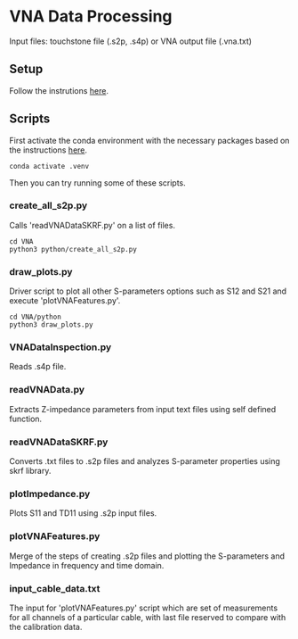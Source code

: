 # VNA Data Processing

Input files: touchstone file (.s2p, .s4p) or VNA output file (.vna.txt)

## Setup
Follow the instrutions [here](https://github.com/ku-cms/eLink_Instrumentation).

## Scripts
First activate the conda environment with the necessary packages based on the instructions [here](https://github.com/ku-cms/eLink_Instrumentation).
```
conda activate .venv
```

Then you can try running some of these scripts.

### create_all_s2p.py
Calls 'readVNADataSKRF.py' on a list of files.
```
cd VNA
python3 python/create_all_s2p.py
```

### draw_plots.py 
Driver script to plot all other S-parameters options such as S12 and S21 and execute 'plotVNAFeatures.py'. 
```
cd VNA/python
python3 draw_plots.py
```

### VNADataInspection.py
Reads .s4p file.

### readVNAData.py
Extracts Z-impedance parameters from input text files using self defined function.

### readVNADataSKRF.py
Converts .txt files to .s2p files and analyzes S-parameter properties using skrf library.

### plotImpedance.py
Plots S11 and TD11 using .s2p input files.

### plotVNAFeatures.py
Merge of the steps of creating .s2p files and plotting the S-parameters and Impedance in frequency and time domain.

### input_cable_data.txt
The input for 'plotVNAFeatures.py' script which are set of measurements for all channels of a particular cable, with last file reserved to compare with the calibration data. 


